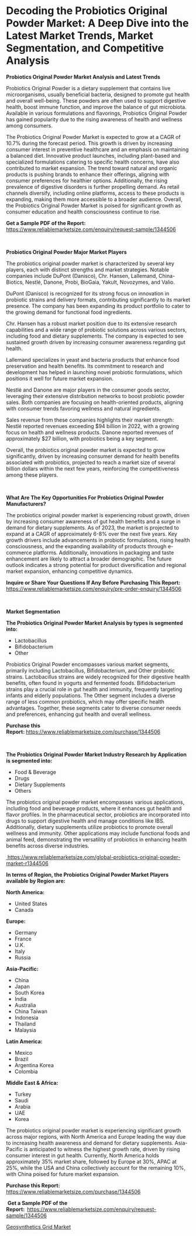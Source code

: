 <p><h1>Decoding the Probiotics Original Powder Market: A Deep Dive into the Latest Market Trends, Market Segmentation, and Competitive Analysis</h1></p><p><strong>Probiotics Original Powder Market Analysis and Latest Trends</strong></p>
<p><p>Probiotics Original Powder is a dietary supplement that contains live microorganisms, usually beneficial bacteria, designed to promote gut health and overall well-being. These powders are often used to support digestive health, boost immune function, and improve the balance of gut microbiota. Available in various formulations and flavorings, Probiotics Original Powder has gained popularity due to the rising awareness of health and wellness among consumers.</p><p>The Probiotics Original Powder Market is expected to grow at a CAGR of 10.7% during the forecast period. This growth is driven by increasing consumer interest in preventive healthcare and an emphasis on maintaining a balanced diet. Innovative product launches, including plant-based and specialized formulations catering to specific health concerns, have also contributed to market expansion. The trend toward natural and organic products is pushing brands to enhance their offerings, aligning with consumer preferences for healthier options. Additionally, the rising prevalence of digestive disorders is further propelling demand. As retail channels diversify, including online platforms, access to these products is expanding, making them more accessible to a broader audience. Overall, the Probiotics Original Powder Market is poised for significant growth as consumer education and health consciousness continue to rise.</p></p>
<p><strong>Get a Sample PDF of the Report:&nbsp;</strong> <a href="https://www.reliablemarketsize.com/enquiry/request-sample/1344506?utm_campaign=2281&utm_medium=2&utm_source=Github&utm_content=ia&utm_term=24032025&utm_id=probiotics-original-powder">https://www.reliablemarketsize.com/enquiry/request-sample/1344506</a></p>
<p>&nbsp;</p>
<p><strong>Probiotics Original Powder Major Market Players</strong></p>
<p><p>The probiotics original powder market is characterized by several key players, each with distinct strengths and market strategies. Notable companies include DuPont (Danisco), Chr. Hansen, Lallemand, China-Biotics, Nestlé, Danone, Probi, BioGaia, Yakult, Novozymes, and Valio.</p><p>DuPont (Danisco) is recognized for its strong focus on innovation in probiotic strains and delivery formats, contributing significantly to its market presence. The company has been expanding its product portfolio to cater to the growing demand for functional food ingredients. </p><p>Chr. Hansen has a robust market position due to its extensive research capabilities and a wide range of probiotic solutions across various sectors, including food and dietary supplements. The company is expected to see sustained growth driven by increasing consumer awareness regarding gut health.</p><p>Lallemand specializes in yeast and bacteria products that enhance food preservation and health benefits. Its commitment to research and development has helped in launching novel probiotic formulations, which positions it well for future market expansion.</p><p>Nestlé and Danone are major players in the consumer goods sector, leveraging their extensive distribution networks to boost probiotic powder sales. Both companies are focusing on health-oriented products, aligning with consumer trends favoring wellness and natural ingredients.</p><p>Sales revenue from these companies highlights their market strength: Nestlé reported revenues exceeding $94 billion in 2022, with a growing focus on health and wellness products. Danone reported revenues of approximately $27 billion, with probiotics being a key segment. </p><p>Overall, the probiotics original powder market is expected to grow significantly, driven by increasing consumer demand for health benefits associated with probiotics, projected to reach a market size of several billion dollars within the next few years, reinforcing the competitiveness among these players.</p></p>
<p>&nbsp;</p>
<p><strong>What Are The Key Opportunities For Probiotics Original Powder Manufacturers?</strong></p>
<p><p>The probiotics original powder market is experiencing robust growth, driven by increasing consumer awareness of gut health benefits and a surge in demand for dietary supplements. As of 2023, the market is projected to expand at a CAGR of approximately 6-8% over the next five years. Key growth drivers include advancements in probiotic formulations, rising health consciousness, and the expanding availability of products through e-commerce platforms. Additionally, innovations in packaging and taste enhancement are likely to attract a broader demographic. The future outlook indicates a strong potential for product diversification and regional market expansion, enhancing competitive dynamics.</p></p>
<p><strong>Inquire or Share Your Questions If Any Before Purchasing This Report:</strong> <a href="https://www.reliablemarketsize.com/enquiry/pre-order-enquiry/1344506?utm_campaign=2281&utm_medium=2&utm_source=Github&utm_content=ia&utm_term=24032025&utm_id=probiotics-original-powder">https://www.reliablemarketsize.com/enquiry/pre-order-enquiry/1344506</a></p>
<p>&nbsp;</p>
<p><strong>Market Segmentation</strong></p>
<p><strong>The Probiotics Original Powder Market Analysis by types is segmented into:</strong></p>
<p><ul><li>Lactobacillus</li><li>Bifidobacterium</li><li>Other</li></ul></p>
<p><p>Probiotics Original Powder encompasses various market segments, primarily including Lactobacillus, Bifidobacterium, and Other probiotic strains. Lactobacillus strains are widely recognized for their digestive health benefits, often found in yogurts and fermented foods. Bifidobacterium strains play a crucial role in gut health and immunity, frequently targeting infants and elderly populations. The Other segment includes a diverse range of less common probiotics, which may offer specific health advantages. Together, these segments cater to diverse consumer needs and preferences, enhancing gut health and overall wellness.</p></p>
<p><strong>Purchase this Report:&nbsp;</strong><a href="https://www.reliablemarketsize.com/purchase/1344506?utm_campaign=2281&utm_medium=2&utm_source=Github&utm_content=ia&utm_term=24032025&utm_id=probiotics-original-powder">https://www.reliablemarketsize.com/purchase/1344506</a></p>
<p>&nbsp;</p>
<p><strong>The Probiotics Original Powder Market Industry Research by Application is segmented into:</strong></p>
<p><ul><li>Food & Beverage</li><li>Drugs</li><li>Dietary Supplements</li><li>Others</li></ul></p>
<p><p>The probiotics original powder market encompasses various applications, including food and beverage products, where it enhances gut health and flavor profiles. In the pharmaceutical sector, probiotics are incorporated into drugs to support digestive health and manage conditions like IBS. Additionally, dietary supplements utilize probiotics to promote overall wellness and immunity. Other applications may include functional foods and animal feed, demonstrating the versatility of probiotics in enhancing health benefits across diverse industries.</p></p>
<p><a href="https://www.reliablemarketsize.com/global-probiotics-original-powder-market-r1344506?utm_campaign=2281&utm_medium=2&utm_source=Github&utm_content=ia&utm_term=24032025&utm_id=probiotics-original-powder">&nbsp;https://www.reliablemarketsize.com/global-probiotics-original-powder-market-r1344506</a></p>
<p><strong>In terms of Region, the Probiotics Original Powder Market Players available by Region are:</strong></p>
<p>
    <p> <strong> North America: </strong>
        <ul>
            <li>United States</li>
            <li>Canada</li>
        </ul>
        </p> 
    <p> <strong> Europe: </strong>
        <ul>
            <li>Germany</li>
            <li>France</li>
            <li>U.K.</li>
            <li>Italy</li>
            <li>Russia</li>
        </ul>
        </p> 
    <p> <strong> Asia-Pacific: </strong>
        <ul>
            <li>China</li>
            <li>Japan</li>
            <li>South Korea</li>
            <li>India</li>
            <li>Australia</li>
            <li>China Taiwan</li>
            <li>Indonesia</li>
            <li>Thailand</li>
            <li>Malaysia</li>
        </ul>
        </p> 
    <p> <strong> Latin America: </strong>
        <ul>
            <li>Mexico</li>
            <li>Brazil</li>
            <li>Argentina Korea</li>
            <li>Colombia</li>
        </ul>
        </p> 
    <p> <strong> Middle East & Africa: </strong>
        <ul>
            <li>Turkey</li>
            <li>Saudi</li>
            <li>Arabia</li>
            <li>UAE</li>
            <li>Korea</li>
        </ul>
    </p>
    </p>
<p><p>The probiotics original powder market is experiencing significant growth across major regions, with North America and Europe leading the way due to increasing health awareness and demand for dietary supplements. Asia-Pacific is anticipated to witness the highest growth rate, driven by rising consumer interest in gut health. Currently, North America holds approximately 35% market share, followed by Europe at 30%, APAC at 25%, while the USA and China collectively account for the remaining 10%, with China poised for future market expansion.</p></p>
<p><strong>Purchase this Report: </strong><a href="https://www.reliablemarketsize.com/purchase/1344506?utm_campaign=2281&utm_medium=2&utm_source=Github&utm_content=ia&utm_term=24032025&utm_id=probiotics-original-powder">https://www.reliablemarketsize.com/purchase/1344506</a></p>
<p>&nbsp;<strong>Get a Sample PDF of the Report:&nbsp;&nbsp;</strong><a href="https://www.reliablemarketsize.com/enquiry/request-sample/1344506?utm_campaign=2281&utm_medium=2&utm_source=Github&utm_content=ia&utm_term=24032025&utm_id=probiotics-original-powder">https://www.reliablemarketsize.com/enquiry/request-sample/1344506</a></p>
<p><strong></strong></p>
<p><p><a href="https://github.com/RickHolmes3/Market-Research-Report-List-7/blob/main/geosynthetics-grid-market.md?utm_campaign=2281&utm_medium=2&utm_source=Github&utm_content=ia&utm_term=24032025&utm_id=probiotics-original-powder">Geosynthetics Grid Market</a></p></p>
